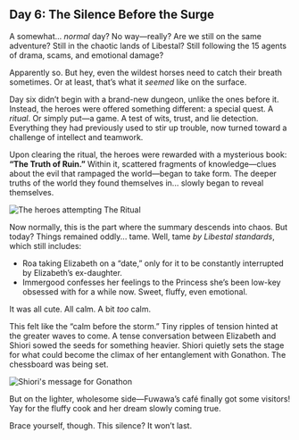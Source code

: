 ## Day 6: The Silence Before the Surge

A somewhat... _normal_ day? No way—really? Are we still on the same adventure? Still in the chaotic lands of Libestal? Still following the 15 agents of drama, scams, and emotional damage?

Apparently so. But hey, even the wildest horses need to catch their breath sometimes. Or at least, that’s what it _seemed_ like on the surface.

Day six didn’t begin with a brand-new dungeon, unlike the ones before it. Instead, the heroes were offered something different: a special quest. A _ritual_. Or simply put—a game. A test of wits, trust, and lie detection. Everything they had previously used to stir up trouble, now turned toward a challenge of intellect and teamwork.

Upon clearing the ritual, the heroes were rewarded with a mysterious book: **“The Truth of Ruin.”** Within it, scattered fragments of knowledge—clues about the evil that rampaged the world—began to take form. The deeper truths of the world they found themselves in... slowly began to reveal themselves.

![The heroes attempting The Ritual](/images-opt/ritual-opt.webp)

Now normally, this is the part where the summary descends into chaos. But today? Things remained oddly... tame. Well, tame _by Libestal standards_, which still includes:

- Roa taking Elizabeth on a “date,” only for it to be constantly interrupted by Elizabeth’s ex-daughter.
- Immergood confesses her feelings to the Princess she’s been low-key obsessed with for a while now. Sweet, fluffy, even emotional.

It was all cute. All calm. A bit _too_ calm.

This felt like the “calm before the storm.” Tiny ripples of tension hinted at the greater waves to come. A tense conversation between Elizabeth and Shiori sowed the seeds for something heavier. Shiori quietly sets the stage for what could become the climax of her entanglement with Gonathon. The chessboard was being set.

![Shiori's message for Gonathon](/images-opt/to-gonathon-opt.webp)

But on the lighter, wholesome side—Fuwawa’s café finally got some visitors! Yay for the fluffy cook and her dream slowly coming true.

Brace yourself, though. This silence? It won’t last.
